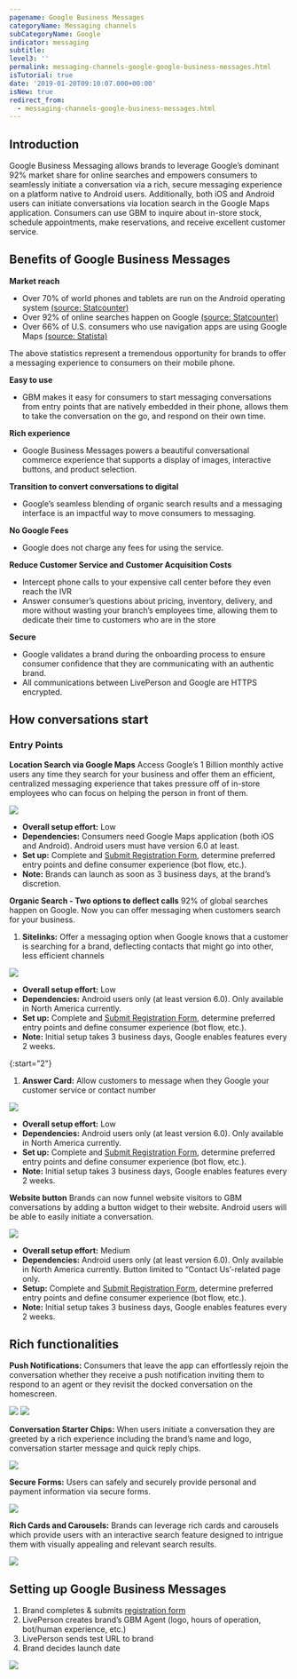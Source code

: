 ```yaml
---
pagename: Google Business Messages
categoryName: Messaging channels
subCategoryName: Google
indicator: messaging
subtitle: 
level3: ''
permalink: messaging-channels-google-google-business-messages.html
isTutorial: true
date: '2019-01-20T09:10:07.000+00:00'
isNew: true
redirect_from:
  - messaging-channels-google-business-messages.html
---
```


## Introduction

Google Business Messaging allows brands to leverage Google’s dominant 92% market share for online searches and empowers consumers to seamlessly initiate a conversation via a rich, secure messaging experience on a platform native to Android users. Additionally, both iOS and Android users can initiate conversations via location search in the Google Maps application. Consumers can use GBM to inquire about in-store stock, schedule appointments, make reservations, and receive excellent customer service.

## Benefits of Google Business Messages

**Market reach**
* Over 70% of world phones and tablets are run on the Android operating system [(source: Statcounter)](https://gs.statcounter.com/os-market-share/mobile/worldwide)
* Over 92% of online searches happen on Google [(source: Statcounter)](https://gs.statcounter.com/search-engine-market-share)
* Over 66% of U.S. consumers who use navigation apps are using Google Maps [(source: Statista)](https://www.statista.com/statistics/865413/most-popular-us-mapping-apps-ranked-by-audience/)

The above statistics represent a tremendous opportunity for brands to offer a messaging experience to consumers on their mobile phone.

**Easy to use**
* GBM makes it easy for consumers to start messaging conversations from entry points that are natively embedded in their phone, allows them to take the conversation on the go, and respond on their own time.

**Rich experience**
* Google Business Messages powers a beautiful conversational commerce experience that supports a display of images, interactive buttons, and product selection.

**Transition to convert conversations to digital**
* Google’s seamless blending of organic search results and a messaging interface is an impactful way to move consumers to messaging.

**No Google Fees**
* Google does not charge any fees for using the service.

**Reduce Customer Service and Customer Acquisition Costs**
* Intercept phone calls to your expensive call center before they even reach the IVR
* Answer consumer’s questions about pricing, inventory, delivery, and more without wasting your branch’s employees time, allowing them to dedicate their time to customers who are in the store

**Secure**
* Google validates a brand during the onboarding process to ensure consumer confidence that they are communicating with an authentic brand.
* All communications between LivePerson and Google are HTTPS encrypted.

## How conversations start

### Entry Points

**Location Search via Google Maps** 
Access Google’s 1 Billion monthly active users any time they search for your business and offer them an efficient, centralized messaging experience that takes pressure off of in-store employees who can focus on helping the person in front of them.

![](img/google-business-messages-1.gif)

* **Overall setup effort:** Low
* **Dependencies:** Consumers need Google Maps application (both iOS and Android). Android users must have version 6.0 at least.
* **Set up:** Complete and [Submit Registration Form](https://www.liveperson.com/gbm-registration-form/cs/), determine preferred entry points and define consumer experience (bot flow, etc.). 
* **Note:** Brands can launch as soon as 3 business days, at the brand’s discretion.

**Organic Search - Two options to deflect calls**
92% of global searches happen on Google. Now you can offer messaging when customers search for your business.

1. **Sitelinks:** Offer a messaging option when Google knows that a customer is searching for a brand, deflecting contacts that might go into other, less efficient channels

![](img/google-business-messages-11.png)

 *  **Overall setup effort:** Low
 *  **Dependencies:** Android users only (at least version 6.0). Only available in North America currently.
 *  **Set up:** Complete and [Submit Registration Form](https://www.liveperson.com/gbm-registration-form/cs/), determine preferred entry points and define consumer experience (bot flow, etc.). 
 *  **Note:** Initial setup takes 3 business days, Google enables features every 2 weeks.

{:start="2"}
1. **Answer Card:** Allow customers to message when they Google your customer service or contact number

![](img/google-business-messages-12.png)

 *  **Overall setup effort:** Low
 *  **Dependencies:** Android users only (at least version 6.0). Only available in North America currently.
 *  **Set up:** Complete and [Submit Registration Form](https://www.liveperson.com/gbm-registration-form/cs/), determine preferred entry points and define consumer experience (bot flow, etc.). 
 *  **Note:** Initial setup takes 3 business days, Google enables features every 2 weeks.

**Website button**
Brands can now funnel website visitors to GBM conversations by adding a button widget to their website. Android users will be able to easily initiate a conversation.

![](img/google-business-messages-4.png)

* **Overall setup effort:** Medium
* **Dependencies:** Android users only (at least version 6.0). Only available in North America currently. Button limited to “Contact Us’-related page only.
* **Setup:** Complete and [Submit Registration Form](https://www.liveperson.com/gbm-registration-form/cs/), determine preferred entry points and define consumer experience (bot flow, etc.). 
* **Note:** Initial setup takes 3 business days, Google enables features every 2 weeks.

## Rich functionalities

**Push Notifications:** Consumers that leave the app can effortlessly rejoin the conversation whether they receive a push notification inviting them to respond to an agent or they revisit the docked conversation on the homescreen.

![](img/google-business-messages-13.png)
![](img/google-business-messages-14.png)

**Conversation Starter Chips:** When users initiate a conversation they are greeted by a rich experience including the brand’s name and logo, conversation starter message and quick reply chips.

![](img/google-business-messages-8.png)

**Secure Forms:** Users can safely and securely provide personal and payment information via secure forms.

![](img/google-business-messages-9.png)

**Rich Cards and Carousels:** Brands can leverage rich cards and carousels which provide users with an interactive search feature designed to intrigue them with visually appealing and relevant search results.

![](img/google-business-messages-10.png)

## Setting up Google Business Messages

1. Brand completes & submits [registration form](https://www.liveperson.com/gbm-registration-form/cs/)
2. LivePerson creates brand’s GBM Agent (logo, hours of operation, bot/human experience, etc.) 
3. LivePerson sends test URL to brand 
4. Brand decides launch date

![](img/google-business-messages-15.png)

